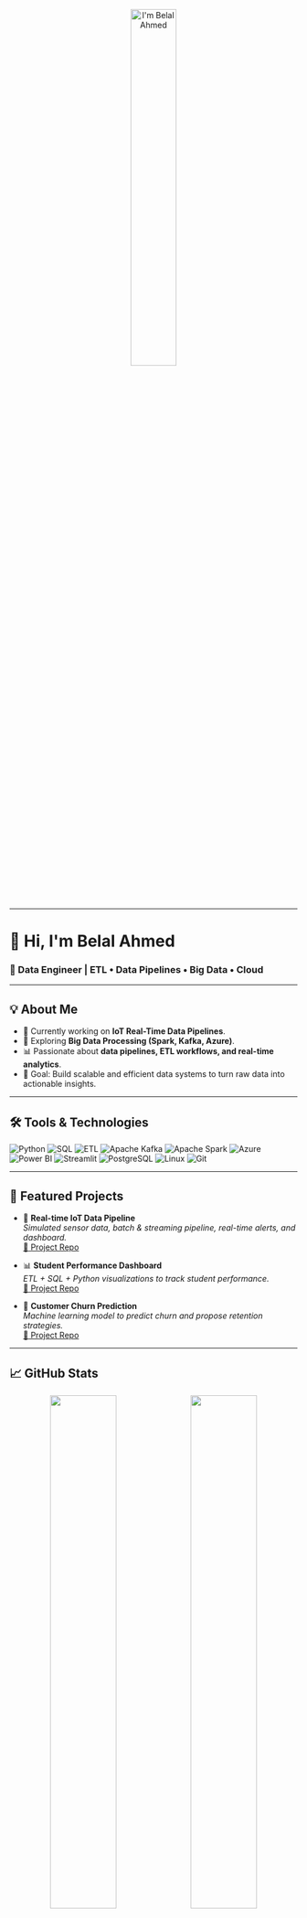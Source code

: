 <div align="center" width="50">



<img src="https://github.com/SP-XD/SP-XD/blob/main/images/dev-working_rounded.gif?raw=true" 
     href="https://github.com/sp-xd" 
     alt="I'm Belal Ahmed" width="40%"/><br>  
</div>


---

# 👋 Hi, I'm Belal Ahmed
### 🚀 Data Engineer | ETL • Data Pipelines • Big Data • Cloud

---

## 💡 About Me
- 🔭 Currently working on **IoT Real-Time Data Pipelines**.  
- 🌱 Exploring **Big Data Processing (Spark, Kafka, Azure)**.  
- 📊 Passionate about **data pipelines, ETL workflows, and real-time analytics**.  
- 🎯 Goal: Build scalable and efficient data systems to turn raw data into actionable insights.  

---

## 🛠️ Tools & Technologies

![Python](https://img.shields.io/badge/Python-FFD43B?style=flat&logo=python&logoColor=darkgreen)
![SQL](https://img.shields.io/badge/SQL-07405E?style=flat&logo=postgresql&logoColor=white)
![ETL](https://img.shields.io/badge/ETL-Pipelines-orange)
![Apache Kafka](https://img.shields.io/badge/Kafka-231F20?style=flat&logo=apache-kafka&logoColor=white)
![Apache Spark](https://img.shields.io/badge/Spark-E25A1C?style=flat&logo=apachespark&logoColor=white)
![Azure](https://img.shields.io/badge/Azure-0089D6?style=flat&logo=microsoft-azure&logoColor=white)
![Power BI](https://img.shields.io/badge/PowerBI-F2C811?style=flat&logo=powerbi&logoColor=black)
![Streamlit](https://img.shields.io/badge/Streamlit-FF4B4B?style=flat&logo=streamlit&logoColor=white)
![PostgreSQL](https://img.shields.io/badge/PostgreSQL-336791?style=flat&logo=postgresql&logoColor=white)
![Linux](https://img.shields.io/badge/Linux-FCC624?style=flat&logo=linux&logoColor=black)
![Git](https://img.shields.io/badge/Git-E44C30?style=flat&logo=git&logoColor=white)

---

## 📂 Featured Projects

- 📡 **Real-time IoT Data Pipeline**  
  *Simulated sensor data, batch & streaming pipeline, real-time alerts, and dashboard.*  
  [🔗 Project Repo](#)

- 📊 **Student Performance Dashboard**  
  *ETL + SQL + Python visualizations to track student performance.*  
  [🔗 Project Repo](#)

- 🤖 **Customer Churn Prediction**  
  *Machine learning model to predict churn and propose retention strategies.*  
  [🔗 Project Repo](#)

---

## 📈 GitHub Stats

<div align="center">

<img src="https://github-readme-stats.vercel.app/api?username=belalahmed&show_icons=true&theme=tokyonight" width="48%"/>
<img src="https://github-readme-stats.vercel.app/api/top-langs/?username=belalahmed&layout=compact&theme=tokyonight" width="48%"/>

</div>

---

## 📫 Connect With Me
- 💼 [LinkedIn](https://www.linkedin.com/in/belal--ahmed)  
- 📧 belalahmedelsyedibrahim@gmail.com  

---
